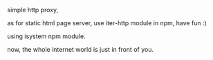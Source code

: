 simple http proxy, 

as for static html page server, use iter-http module in npm,  have fun :) 


using isystem  npm module. 

now, the whole internet world is just in front of you.
